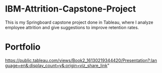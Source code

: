 # IBM-Attrition-Capstone-Project
This is my Springboard capstone project done in Tableau, where I analyze employee attrition and give suggestions to improve retention rates.

# Portfolio

https://public.tableau.com/views/Book2_16130219344420/Presentation?:language=en&:display_count=y&:origin=viz_share_link"
<div id="tableauViz"></div>
